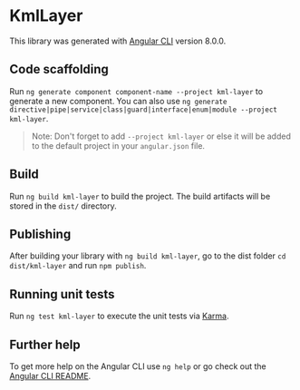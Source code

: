 # KmlLayer

This library was generated with [Angular CLI](https://github.com/angular/angular-cli) version 8.0.0.

## Code scaffolding

Run `ng generate component component-name --project kml-layer` to generate a new component. You can also use `ng generate directive|pipe|service|class|guard|interface|enum|module --project kml-layer`.

> Note: Don't forget to add `--project kml-layer` or else it will be added to the default project in your `angular.json` file.

## Build

Run `ng build kml-layer` to build the project. The build artifacts will be stored in the `dist/` directory.

## Publishing

After building your library with `ng build kml-layer`, go to the dist folder `cd dist/kml-layer` and run `npm publish`.

## Running unit tests

Run `ng test kml-layer` to execute the unit tests via [Karma](https://karma-runner.github.io).

## Further help

To get more help on the Angular CLI use `ng help` or go check out the [Angular CLI README](https://github.com/angular/angular-cli/blob/master/README.md).
